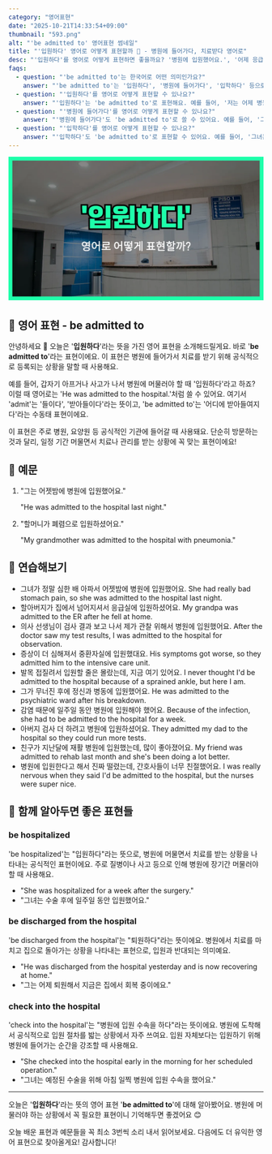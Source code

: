 ```yaml
---
category: "영어표현"
date: "2025-10-21T14:33:54+09:00"
thumbnail: "593.png"
alt: "'be admitted to' 영어표현 썸네일"
title: "'입원하다' 영어로 어떻게 표현할까 🏥 - 병원에 들어가다, 치료받다 영어로"
desc: "'입원하다'를 영어로 어떻게 표현하면 좋을까요? '병원에 입원했어요.', '어제 응급실에 입원했어요.' 등을 영어로 표현하는 법을 배워봅시다. 다양한 예문을 통해서 연습하고 본인의 표현으로 만들어 보세요."
faqs:
  - question: "'be admitted to'는 한국어로 어떤 의미인가요?"
    answer: "'be admitted to'는 '입원하다', '병원에 들어가다', '입학하다' 등으로 해석돼요. 주로 병원이나 학교 등 공식적으로 들어가는 상황에서 써요."
  - question: "'입원하다'를 영어로 어떻게 표현할 수 있나요?"
    answer: "'입원하다'는 'be admitted to'로 표현해요. 예를 들어, '저는 어제 병원에 입원했어요.'는 'I was admitted to the hospital yesterday.'라고 해요."
  - question: "'병원에 들어가다'를 영어로 어떻게 표현할 수 있나요?"
    answer: "'병원에 들어가다'도 'be admitted to'로 쓸 수 있어요. 예를 들어, '그는 심한 감기로 병원에 들어갔어요.'는 'He was admitted to the hospital with a severe cold.'라고 해요."
  - question: "'입학하다'를 영어로 어떻게 표현할 수 있나요?"
    answer: "'입학하다'도 'be admitted to'로 표현할 수 있어요. 예를 들어, '그녀는 하버드대학교에 입학했어요.'는 'She was admitted to Harvard University.'라고 해요."
---
```


!['be admitted to' 영어표현](./593.png)

## 🌟 영어 표현 - be admitted to

안녕하세요 👋 오늘은 '**입원하다**'라는 뜻을 가진 영어 표현을 소개해드릴게요. 바로 '**be admitted to**'라는 표현이에요. 이 표현은 병원에 들어가서 치료를 받기 위해 공식적으로 등록되는 상황을 말할 때 사용해요.

예를 들어, 갑자기 아프거나 사고가 나서 병원에 머물러야 할 때 '입원하다'라고 하죠? 이럴 때 영어로는 'He was admitted to the hospital.'처럼 쓸 수 있어요. 여기서 'admit'는 '들이다', '받아들이다'라는 뜻이고, 'be admitted to'는 '어디에 받아들여지다'라는 수동태 표현이에요.

이 표현은 주로 병원, 요양원 등 공식적인 기관에 들어갈 때 사용돼요. 단순히 방문하는 것과 달리, 일정 기간 머물면서 치료나 관리를 받는 상황에 꼭 맞는 표현이에요!

## 📖 예문

1. "그는 어젯밤에 병원에 입원했어요."

   "He was admitted to the hospital last night."

2. "할머니가 폐렴으로 입원하셨어요."

   "My grandmother was admitted to the hospital with pneumonia."

## 💬 연습해보기

<ul data-interactive-list>

  <li data-interactive-item>
    <span data-toggler>그녀가 정말 심한 배 아파서 어젯밤에 병원에 입원했어요.</span>
    <span data-answer>She had really bad stomach pain, so she was admitted to the hospital last night.</span>
  </li>

  <li data-interactive-item>
    <span data-toggler>할아버지가 집에서 넘어지셔서 응급실에 입원하셨어요.</span>
    <span data-answer>My grandpa was admitted to the ER after he fell at home.</span>
  </li>

  <li data-interactive-item>
    <span data-toggler>의사 선생님이 검사 결과 보고 나서 제가 관찰 위해서 병원에 입원했어요.</span>
    <span data-answer>After the doctor saw my test results, I was admitted to the hospital for observation.</span>
  </li>

  <li data-interactive-item>
    <span data-toggler>증상이 더 심해져서 중환자실에 입원했대요.</span>
    <span data-answer>His symptoms got worse, so they admitted him to the intensive care unit.</span>
  </li>

  <li data-interactive-item>
    <span data-toggler>발목 접질려서 입원할 줄은 몰랐는데, 지금 여기 있어요.</span>
    <span data-answer>I never thought I'd be admitted to the hospital because of a sprained ankle, but here I am.</span>
  </li>

  <li data-interactive-item>
    <span data-toggler>그가 무너진 후에 정신과 병동에 입원했어요.</span>
    <span data-answer>He was admitted to the psychiatric ward after his breakdown.</span>
  </li>

  <li data-interactive-item>
    <span data-toggler>감염 때문에 일주일 동안 병원에 입원해야 했어요.</span>
    <span data-answer>Because of the infection, she had to be admitted to the hospital for a week.</span>
  </li>

  <li data-interactive-item>
    <span data-toggler>아버지 검사 더 하려고 병원에 입원하셨어요.</span>
    <span data-answer>They admitted my dad to the hospital so they could run more tests.</span>
  </li>

  <li data-interactive-item>
    <span data-toggler>친구가 지난달에 재활 병원에 입원했는데, 많이 좋아졌어요.</span>
    <span data-answer>My friend was admitted to rehab last month and she's been doing a lot better.</span>
  </li>

  <li data-interactive-item>
    <span data-toggler>병원에 입원한다고 해서 진짜 떨렸는데, 간호사들이 너무 친절했어요.</span>
    <span data-answer>I was really nervous when they said I'd be admitted to the hospital, but the nurses were super nice.</span>
  </li>

</ul>

## 🤝 함께 알아두면 좋은 표현들

### be hospitalized

'be hospitalized'는 "입원하다"라는 뜻으로, 병원에 머물면서 치료를 받는 상황을 나타내는 공식적인 표현이에요. 주로 질병이나 사고 등으로 인해 병원에 장기간 머물러야 할 때 사용해요.

- "She was hospitalized for a week after the surgery."
- "그녀는 수술 후에 일주일 동안 입원했어요."

### be discharged from the hospital

'be discharged from the hospital'는 "퇴원하다"라는 뜻이에요. 병원에서 치료를 마치고 집으로 돌아가는 상황을 나타내는 표현으로, 입원과 반대되는 의미예요.

- "He was discharged from the hospital yesterday and is now recovering at home."
- "그는 어제 퇴원해서 지금은 집에서 회복 중이에요."

### check into the hospital

'check into the hospital'는 "병원에 입원 수속을 하다"라는 뜻이에요. 병원에 도착해서 공식적으로 입원 절차를 밟는 상황에서 자주 쓰여요. 입원 자체보다는 입원하기 위해 병원에 들어가는 순간을 강조할 때 사용해요.

- "She checked into the hospital early in the morning for her scheduled operation."
- "그녀는 예정된 수술을 위해 아침 일찍 병원에 입원 수속을 했어요."

---

오늘은 '**입원하다**'라는 뜻의 영어 표현 '**be admitted to**'에 대해 알아봤어요. 병원에 머물러야 하는 상황에서 꼭 필요한 표현이니 기억해두면 좋겠어요 😊

오늘 배운 표현과 예문들을 꼭 최소 3번씩 소리 내서 읽어보세요. 다음에도 더 유익한 영어 표현으로 찾아올게요! 감사합니다!
